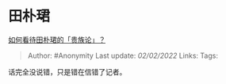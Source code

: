 # 田朴珺
[如何看待田朴珺的「贵族论」？](https://www.zhihu.com/question/347510965/answer/861700110)

> Author: #Anonymity
> Last update: *02/02/2022*
> Links:
> Tags:

话完全没说错，只是错在信错了记者。

